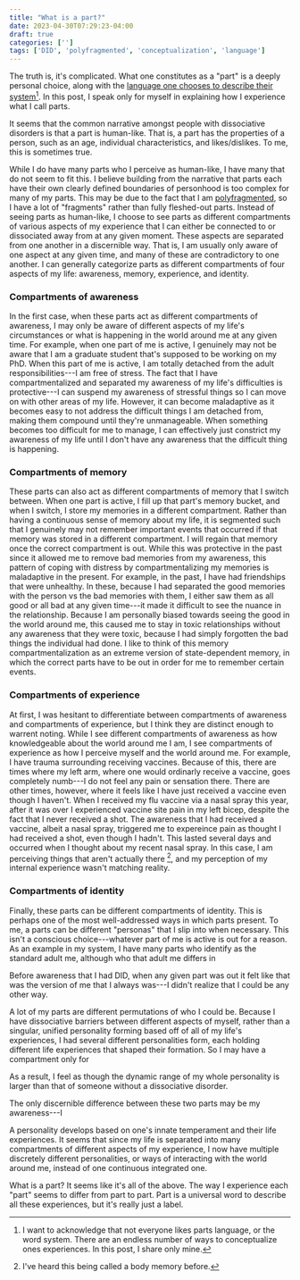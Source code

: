 ```yaml
---
title: "What is a part?"
date: 2023-04-30T07:29:23-04:00
draft: true
categories: ['']
tags: ['DID', 'polyfragmented', 'conceptualization', 'language']
---
```



The truth is, it's complicated.
What one constitutes as a "part" is a deeply personal choice, along with the [language one chooses to describe their system](/posts/language/)[^1].
In this post, I speak only for myself in explaining how I experience what I call parts.

[^1]: I want to acknowledge that not everyone likes parts language, or the word system. There are an endless number of ways to conceptualize ones experiences. In this post, I share only mine.

It seems that the common narrative amongst people with dissociative disorders is that a part is human-like. That is, a part has the properties of a person, such as an age, individual characteristics, and likes/dislikes. 
To me, this is sometimes true. 

While I do have many parts who I perceive as human-like, I have many that do not seem to fit this. I believe building from the narrative that parts each have their own clearly defined boundaries of personhood is too complex for many of my parts.
This may be due to the fact that I am [polyfragmented](/posts/polyfragmented/), so I have a lot of "fragments" rather than fully fleshed-out parts.
Instead of seeing parts as human-like, I choose to see parts as different compartments of various aspects of my experience that I can either be connected to or dissociated away from at any given moment. These aspects are separated from one another in a discernible way. That is, I am usually only aware of one aspect at any given time, and many of these are contradictory to one another.
I can generally categorize parts as different compartments of four aspects of my life: awareness, memory, experience, and identity. 

<!--Experience is how one perceives the world around them. Awareness is how knowledgeable they are about the world around them.-->

### Compartments of awareness
In the first case, when these parts act as different compartments of awareness, I may only be aware of different aspects of my life's circumstances or what is happening in the world around me at any given time.
 For example, when one part of me is active, I genuinely may not be aware that I am a graduate student that's supposed to be working on my PhD. When this part of me is active, I am totally detached from the adult responsibilities---I am free of stress. 
The fact that I have compartmentalized and separated my awareness of my life's difficulties is protective---I can suspend my awareness of stressful things so I can move on with other areas of my life. However, it can become maladaptive as it becomes easy to not address the difficult things I am detached from, making them compound until they're unmanageable.
When something becomes too difficult for me to manage, I can effectively just constrict my awareness of my life until I don't have any awareness that the difficult thing is happening.

### Compartments of memory
These parts can also act as different compartments of memory that I switch between. When one part is active, I fill up that part's memory bucket, and when I switch, I store my memories in a different compartment. 
Rather than having a continuous sense of memory about my life, it is segmented such that I genuinely may not remember important events that occurred if that memory was stored in a different compartment. I will regain that memory once the correct compartment is out. 
While this was protective in the past since it allowed me to remove bad memories from my awareness, this pattern of coping with distress by compartmentalizing my memories is maladaptive in the present. 
For example, in the past, I have had friendships that were unhealthy. In these, because I had separated the good memories with the person vs the bad memories with them, I either saw them as all good or all bad at any given time---it made it difficult to see the nuance in the relationship. Because I am personally biased towards seeing the good in the world around me, this caused me to stay in toxic relationships without any awareness that they were toxic, because I had simply forgotten the bad things the individual had done.
I like to think of this memory compartmentalization as an extreme version of state-dependent memory, in which the correct parts have to be out in order for me to remember certain events.

### Compartments of experience
At first, I was hesitant to differentiate between compartments of awareness and compartments of experience, but I think they are distinct enough to warrent noting.
While I see different compartments of awareness as how knowledgeable about the world around me I am, I see compartments of experience as how I perceive myself and the world around me. For example, I have trauma surrounding receiving vaccines. Because of this, there are times where my left arm, where one would ordinarly receive a vaccine, goes completely numb---I do not feel any pain or sensation there. There are other times, however, where it feels like I have just received a vaccine even though I haven't. When I received my flu vaccine via a nasal spray this year, after it was over I experienced vaccine site pain in my left bicep, despite the fact that I never received a shot. The awareness that I had received a vaccine, albeit a nasal spray, triggered me to expereince pain as thought I had received a shot, even though I hadn't. This lasted several days and occurred when I thought about my recent nasal spray. In this case, I am perceiving things that aren't actually there [^2], and my perception of my internal experience wasn't matching reality. 
[^2]: I've heard this being called a body memory before.

### Compartments of identity
Finally, these parts can be different compartments of identity. This is perhaps one of the most well-addressed ways in which parts present.
To me, a parts can be different "personas" that I slip into when necessary. This isn't a conscious choice---whatever part of me is active is out for a reason. 
As an example in my system, I have many parts who identify as the standard adult me, although who that adult me differs in 

Before awareness that I had DID, when any given part was out it felt like that was the version of me that I always was---I didn't realize that I could be any other way.


A lot of my parts are different permutations of who I could be. Because I have dissociative barriers between different aspects of myself, rather than a singular, unified personality forming based off of all of my life's experiences, I had several different personalities form, each holding different life experiences that shaped their formation. So I may have a compartment only for 

As a result, I feel as though the dynamic range of my whole personality is larger than that of someone without a dissociative disorder.


The only discernible difference between these two parts may be my awareness---I 


A personality develops based on one's innate temperament and their life experiences. It seems that since my life is separated into many compartments of different aspects of my experience, I now have multiple discretely different personalities, or ways of interacting with the world around me, instead of one continuous integrated one.

What is a part? It seems like it's all of the above. The way I experience each "part" seems to differ from part to part. Part is a universal word to describe all these experiences, but it's really just a label. 

<!--

As another example, there are times in which I can easily, and unintentionally, ignore pain and discomfort. I can contract my awareness away from the site of pain 

This is another reason why I like parts language---I am one individual human with a complex internal world, just like every other human. I have parts. I believe, however, the degree of separation between my parts is much more severe than someone without a dissociative disorder. 
A part can have the essence of a human, and I often have the experience of feeling like there are multiple people who reside in my body, all trying to do different things. 

Rather than being too simplistic, I belive using this narrative makes my parts seem more complex than how I perceive them.


The truth is, I don't know. But I can tell you how I experience what I call parts.
In reality, part is just a 
It seems whoever I perceive myself to be is the part with the strongest influence, but 

What one constitutes as a "part" is a deeply personal choice, along with what words they choose to describe what I call a part.


After all, something as complex as the human experience can't be concretely described by words. 

After all, we have to reduce something as complex as the human experience to words to be able to concretely describe it using words.

s is proI have separated my awareness of how badly my life is going so that I 

which may or may not have the properties of humanhood. 

I generally see parts as different compartments of awareness, experience, memory, and identity. 

In the second case, parts can act as different compartments of what I refer to experience, or how I process information in the world around me. 

How DID impacts my work.
For example, I very easily disconnect from the awareness of my current life circumstances if they are too stressful for me. I can go hours, days, or weeks without awareness of certain aspects of my adult responsibilities, such as work, if they becomes too stressful. The worst part is I don't even realize that I am doing it---the trigger of something being too stressful automatically causes me to ignore it on a level that's beyond my conscious awareness. In this case, part of my life, the part that focuses on work, is no longer in my conscious awareness. It is only when the situation escalates to being
This is dangerous as it allows for my life to easily pass me by without me even being aware of it.

 For example, when one part of me is active, I may genuinely believe that my life is going swimminlgy, and that nothing is wrong. I am not aware of any negative aspects of life---I am naive. When a different part is active that is more aware of my entire life's circumstances, I may have a more nuanced view that life is challenging right now, even if I'm enjoying much of my current circumstances. 

I have other parts who are acutely aware of the stresses of being a grad student, and others who do the work to 


 I seem to have many separate compartments of memory that I switch between.

After all, we have to reduce something as complex as the human experience to concrete words in order to convey our experiences to others---it's an imperfect translation.
-->
